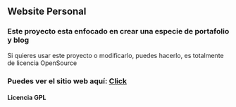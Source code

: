 ## Website Personal

### Este proyecto esta enfocado en crear una especie de portafolio y blog

<p>Si quieres usar este proyecto o modificarlo, puedes hacerlo, es totalmente de licencia OpenSource</p>

### Puedes ver el sitio web aquí: <a href="https://deodanes.netlify.app/" target="_blank">Click</a>

#### Licencia GPL
